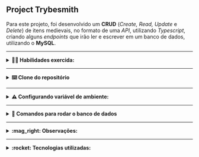 ## Project Trybesmith

Para este projeto, foi desenvolvido um **CRUD** (_Create, Read, Update_ e _Delete_) de itens medievais, no formato de uma _API_, utilizando _Typescript_, criando alguns _endpoints_ que irão ler e escrever em um banco de dados, utilizando o **MySQL**.

---

<details>
  <summary>
    <strong> 👨‍💻 Habilidades exercida: </strong>
  </summary><br>


  - Declaração de variáveis e funções com tipagens _Typescript_

  - Construição de uma _API Node Express_ utilizando o _Typescript_

  - Aplicação de arquitetura _MSC_ (Camada de Controller e Service)

  - Utilização do bando de dados **MySQL**

  - Criação de endpoints no padrão _REST_

</details>

---
<details>
  <summary>
    <strong> ⌨️ Clone do repositório </strong>
  </summary><br>
  
  1. Clone o repositório
    - `git clone git@github.com:Adriana-coderstar/Trybesmith.git`
    
  2. Instale as dependências
    - `npm install`
    
 </details>

---
<details>
  <summary>
    <strong> ⚠ Configurando variável de ambiente: </strong>
  </summary><br>
  
 - Modificar o arquivo .env.example para .env
 - Alterar DATABASE_URL="mysql://`USER:PASSWORD`@`localhost`:`PORT`/`NAME_DATABASE`"
 </details>
 
 ---
 
 <details>
  <summary>
    <strong>🏦 Comandos para rodar o banco de dados </strong>
  </summary><br>
  
 - Rodar aplicação com nodemon:
    - `npm run dev`
 
 - Gerar o banco de dados e as migrations 
    - `npx prisma generate`
    - `npx prisma migrate dev`
    
 </details>
 
 ---
 <details>
  <summary>
    <strong> :mag_right: Observações: </strong>
  </summary><br>
  
  1 - Rota `/products` o endpoint deve receber a seguinte estrutura:

```json
 {
   "name": "Espada longa",
   "amount": "30 peças de ouro"
 }
```

 2 - Rota `/users` o endpoint deve receber a seguinte estrutura:

```json
{
  "username": "string",
  "classe": "string",
  "level": 1,
  "password": "string"
}
```

3 - Rota `/orders` o endpoint deve receber a seguinte estrutura:

```json
 [
  {
    "id": 1,
    "userId": 2,
    "products": [1, 2]
   },
   {
    "id": 2,
    "userId": 2,
    "products": [3, 4]
   }
  ]
 ```

</details>

 
 ---
 
 
 <details>
  <summary>
   <strong> :rocket: Tecnologias utilizadas:</strong>
  </summary><br>
  
<a href="https://nodejs.org" target="_blank" rel="noreferrer"> <img src="https://www.svgrepo.com/show/303266/nodejs-icon-logo.svg" alt="nodejs"       width="40" height="40"/> <img src="https://www.freelogovectors.net/wp-content/uploads/2022/01/prisma_logo-freelogovectors.net_.png" alt="prisma"  width="40" height="40"/> <a href="https://www.prisma.io/" target="_blank" rel="noreferrer"> </a> <a href="https://git-scm.com/" target="_blank"   rel="noreferrer"> </a> <a href="https://www.mysql.com/" target="_blank" rel="noreferrer"> <img  src="https://raw.githubusercontent.com/devicons/devicon/master/icons/mysql/mysql-original-wordmark.svg" alt="mysql" width="40" height="40"/> <a   href="https://www.typescriptlang.org/" target="_blank" rel="noreferrer"> <img   src="https://raw.githubusercontent.com/devicons/devicon/master/icons/typescript/typescript-original.svg" alt="typescript" width="40" height="40"/> 
 
 </details>
